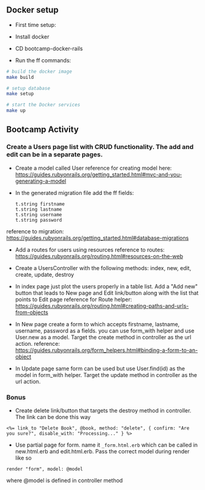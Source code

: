 ## Docker setup

- First time setup:

- Install docker

- CD bootcamp-docker-rails

- Run the ff commands:

```sh
# build the docker image
make build

# setup database
make setup

# start the Docker services
make up
```

## Bootcamp Activity
### Create a Users page list with CRUD functionality. The add and edit can be in a separate pages.

- Create a model called User
reference for creating model here: https://guides.rubyonrails.org/getting_started.html#mvc-and-you-generating-a-model

- In the generated migration file add the ff fields:
  ```
  t.string firstname
  t.string lastname
  t.string username
  t.string password
  ```
reference to migration: https://guides.rubyonrails.org/getting_started.html#database-migrations

- Add a routes for users using resources
reference to routes: https://guides.rubyonrails.org/routing.html#resources-on-the-web

- Create a UsersController with the following methods: index, new, edit, create, update, destroy

- In index page just plot the users properly in a table list. Add a "Add new" button that leads to New page and Edit link/button along with the list that points to Edit page
reference for Route helper: https://guides.rubyonrails.org/routing.html#creating-paths-and-urls-from-objects

- In New page create a form to which accepts firstname, lastname, username, password as a fields.
you can use form_with helper and use User.new as a model. Target the create method in controller as the url action.
reference: https://guides.rubyonrails.org/form_helpers.html#binding-a-form-to-an-object

- In Update page same form can be used but use User.find(id) as the model in form_with helper. Target the update method in controller as the url action.

### Bonus
- Create delete link/button that targets the destroy method in controller. The link can be done this way
```
<%= link_to "Delete Book", @book, method: "delete", { confirm: "Are you sure?", disable_with: "Processing..." } %>
```

- Use partial page for form. name it `_form.html.erb` which can be called in new.html.erb and edit.html.erb. Pass the correct model during render like so
```
render "form", model: @model
```
where @model is defined in controller method
